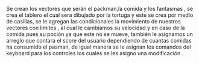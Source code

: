 Se crean los vectores que serán el packman,la comida y los fantasmas , se crea el tablero el cual sera dibujado por la tortuga y este se crea por medio de casillas, se le agregan las condicionales la movimiento de nuestros vectores con limites , al cual le cambiamos su velocidad y en caso de la comida pues su poción ya que este no se mueve, también le asignamos un arreglo que contara el score del usuario dependiendo de cuantas comidas ha consumido el pasman, de igual manera se le asignan los comandos del keyboard para los controles los cuales se les asigno una modificación .
